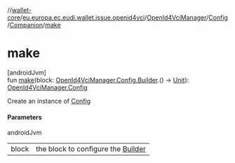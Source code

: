 //[wallet-core](../../../../../index.md)/[eu.europa.ec.eudi.wallet.issue.openid4vci](../../../index.md)/[OpenId4VciManager](../../index.md)/[Config](../index.md)/[Companion](index.md)/[make](make.md)

# make

[androidJvm]\
fun [make](make.md)(block: [OpenId4VciManager.Config.Builder](../-builder/index.md).()
-&gt; [Unit](https://kotlinlang.org/api/latest/jvm/stdlib/kotlin/-unit/index.html)): [OpenId4VciManager.Config](../index.md)

Create an instance of [Config](../index.md)

#### Parameters

androidJvm

|       |                                                            |
|-------|------------------------------------------------------------|
| block | the block to configure the [Builder](../-builder/index.md) |
